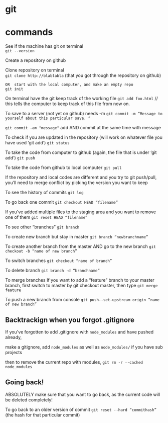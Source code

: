 # git

# commands

See if the machine has git on terminal  
 `git --version`

Create a repository on github

Clone repository on terminal  
 `git clone http://blablabla` (that you got through the repository on github)

    OR  start with the local computer, and make an empty repo
    git init

On terminal have the git keep track of the working file
`git add foo.html` // this tells the computer to keep track of this file from now on.

To save to a server (not yet on github) needs -m
`git commit -m “Message to yourself about this particular save. “`

`git commit -am "message"`
add AND commit at the same time with message

To check if you are updated in the repository (will work on whatever file you have used ‘git add’)
`git status`

To take the code from computer to github (again, the file that is under ‘git add’)
`git push`

To take the code from github to local computer
`git pull`

If the repository and local codes are different and you try to git push/pull, you’ll need to merge conflict by picking the version you want to keep

To see the history of commits
`git log`

To go back one commit
`git checkout HEAD “filename”`

If you’ve added multiple files to the staging area and you want to remove one of them
`git reset HEAD “filename”`

To see other “branches”
`git branch`

To create new branch but stay in master
`git branch “newbranchname”`

To create another branch from the master AND go to the new branch
`git checkout -b “name of new branch”`

To switch branches
`git checkout “name of branch”`

To delete branch
`git branch -d “branchname”`

To merge branches
If you want to add a “feature” branch to your master branch, first switch to master by git checkout master, then type
`git merge feature`

To push a new branch from console
`git push--set-upstream origin “name of new branch”`

## Backtrackign when you forgot .gitignore

If you've forgotten to add .gitignore with `node_modules` and have pushed already,

make a gitignore, add `node_modules` as well as `node_modules/` if you have sub projects

then to remove the current repo with modules,
`git rm -r --cached node_modules`

## Going back!

ABSOLUTELY make sure that you want to go back, as the current code will be deleted completely!

To go back to an older version of commit
`git reset --hard “commithash”` (the hash for that particular commit)
